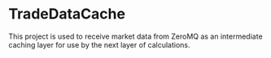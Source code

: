 # TradeDataCache
This project is used to receive market data from ZeroMQ as an intermediate caching layer for use by the next layer of calculations.

